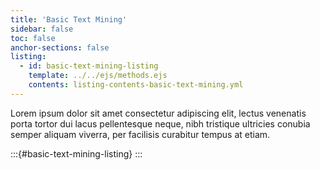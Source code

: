 ```yaml
---
title: 'Basic Text Mining'
sidebar: false
toc: false
anchor-sections: false
listing:
  - id: basic-text-mining-listing
    template: ../../ejs/methods.ejs
    contents: listing-contents-basic-text-mining.yml
---
```


Lorem ipsum dolor sit amet consectetur adipiscing elit, lectus venenatis porta tortor dui lacus pellentesque neque, nibh tristique ultricies conubia semper aliquam viverra, per facilisis curabitur tempus at etiam.

:::{#basic-text-mining-listing}
:::

